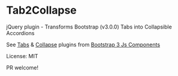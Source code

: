 Tab2Collapse
============

jQuery plugin - Transforms Bootstrap (v3.0.0) Tabs into Collapsible Accordions

See [Tabs](http://getbootstrap.com/javascript/#tabs) & [Collapse](http://getbootstrap.com/javascript/#collapse) plugins from [Bootstrap 3 Js Components](http://getbootstrap.com/javascript/)

License: MIT

PR welcome!
